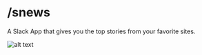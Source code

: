 # /snews
A Slack App that gives you the top stories from your favorite sites.

![alt text](http://imgur.com/a/zdOZZ "/snews screenshot")


